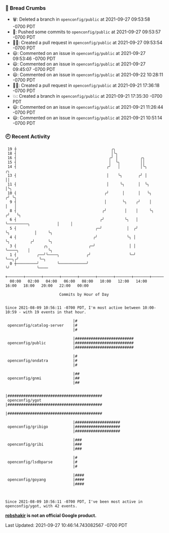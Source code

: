 ### 🍞 Bread Crumbs

 * 🗑: Deleted a branch in `openconfig/public` at 2021-09-27 09:53:58 -0700 PDT
 * 🚢: Pushed some commits to `openconfig/public` at 2021-09-27 09:53:57 -0700 PDT
 * ✍🏼: Created a pull request in `openconfig/public` at 2021-09-27 09:53:54 -0700 PDT
 * 😃: Commented on an issue in `openconfig/public` at 2021-09-27 09:53:46 -0700 PDT
 * 😃: Commented on an issue in `openconfig/public` at 2021-09-27 09:45:07 -0700 PDT
 * 😃: Commented on an issue in `openconfig/public` at 2021-09-22 10:28:11 -0700 PDT
 * ✍🏼: Created a pull request in `openconfig/public` at 2021-09-21 17:36:18 -0700 PDT
 * 💥: Created a branch in `openconfig/public` at 2021-09-21 17:35:30 -0700 PDT
 * 😃: Commented on an issue in `openconfig/public` at 2021-09-21 11:26:44 -0700 PDT
 * 😃: Commented on an issue in `openconfig/public` at 2021-09-21 10:51:14 -0700 PDT

### 🕘 Recent Activity
```
 19 ┼                                          ╭╮
 18 ┤                                          │╰╮
 16 ┤                                         ╭╯ │          ╭╮
 15 ┤                                         │  ╰╮         ││
 14 ┤                                        ╭╯   │         │╰╮                           ╭╮
 13 ┤                                        │    ╰╮       ╭╯ │                           ││
 11 ┤                                        │     ╰╮      │  ╰╮                          │╰╮
 10 ┤                                       ╭╯      │      │   ╰╮                        ╭╯ ╰╮
  9 ┤                                       │       ╰╮    ╭╯    │                        │   │
  8 ┤                                      ╭╯        │    │     ╰╮                      ╭╯   ╰╮
  6 ┤                                     ╭╯         ╰╮   │      ╰─────────╮            │     │
  5 ┤                                   ╭─╯           │  ╭╯                ╰╮           │     ╰╮
  4 ┤                                  ╭╯             ╰╮ │                  ╰╮         ╭╯      ╰╮
  3 ┤            ╭╮                  ╭─╯               │ │                   ╰────╮    │        ╰╮
  1 ┤         ╭──╯╰────╮            ╭╯                 ╰─╯                        ╰──╮╭╯         ╰─╮
  0 ┼─────────╯        ╰────────────╯                                                ╰╯            ╰────
    +───────+───────+───────+───────+───────+───────+───────+───────+───────+───────+───────+───────+────
  00:00   02:00   04:00   06:00   08:00   10:00   12:00   14:00   16:00   18:00   20:00   22:00   00:00   

						Commits by Hour of Day


Since 2021-08-09 10:56:11 -0700 PDT, I'm most active between 10:00-10:59 - with 19 events in that hour.

```



```
                              |#
 openconfig/catalog-server    |#
                              |#

                              |##########################
 openconfig/public            |##########################
                              |##########################

                              |#
 openconfig/ondatra           |#
                              |#

                              |##
 openconfig/gnmi              |##
                              |##

                              |##########################################
 openconfig/ygot              |##########################################
                              |##########################################

                              |####################
 openconfig/gribigo           |####################
                              |####################

                              |###
 openconfig/gribi             |###
                              |###

                              |#
 openconfig/lsdbparse         |#
                              |#

                              |####
 openconfig/goyang            |####
                              |####



Since 2021-08-09 10:56:11 -0700 PDT, I've been most active in openconfig/ygot, with 42 events.

```
**[robshakir](mailto:robjs@google.com) is not an official Google product.**  


Last Updated: 2021-09-27 10:46:14.743082567 -0700 PDT
